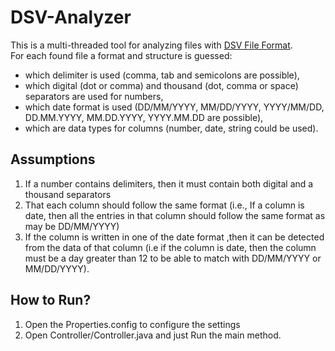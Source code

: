 # DSV-Analyzer

This is a multi-threaded tool for analyzing files with [DSV File Format](https://en.wikipedia.org/wiki/Delimiter-separated_values).
<br/>
For each found file a format and structure is guessed:
- which delimiter is used (comma, tab and semicolons are possible),
- which digital (dot or comma) and thousand (dot, comma or space) separators are used for numbers,
- which date format is used (DD/MM/YYYY, MM/DD/YYYY, YYYY/MM/DD, DD.MM.YYYY, MM.DD.YYYY, YYYY.MM.DD are possible),
- which are data types for columns (number, date, string could be used).

## Assumptions
1. If a number contains delimiters, then it must contain both digital and a thousand separators
2. That each column should follow the same format 
   (i.e., If a column is date, 
   then all the entries in that column should follow the same format as may be DD/MM/YYYY) 
3. If the column is written in one of the date format ,then it can be detected from the data of that column (i.e if the column is date, then the column must be 
   a day greater than 12 to be able to match with DD/MM/YYYY or MM/DD/YYYY).
## How to Run?
1. Open the Properties.config to configure the settings
2. Open Controller/Controller.java and just Run the main method.
